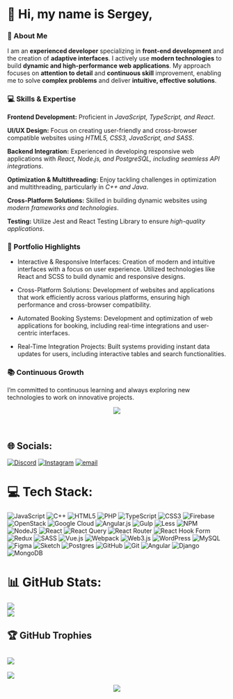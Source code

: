 # 👋 Hi, my name is Sergey,<br>
### 🚀 About Me
I am an **experienced developer** specializing in **front-end development** and the creation of **adaptive interfaces**. I actively use **modern technologies** to build **dynamic and high-performance web applications**. My approach focuses on **attention to detail** and **continuous skill** improvement, enabling me to solve **complex problems** and deliver **intuitive, effective solutions**.

### 💻 Skills & Expertise
**Frontend Development:** Proficient in _JavaScript, TypeScript, and React_.

**UI/UX Design:** Focus on creating user-friendly and cross-browser compatible websites using _HTML5, CSS3, JavaScript, and SASS_.

**Backend Integration:** Experienced in developing responsive web applications with _React, Node.js, and PostgreSQL, including seamless API integrations_.

**Optimization & Multithreading:** Enjoy tackling challenges in optimization and multithreading, particularly in _C++ and Java_.

**Cross-Platform Solutions:** Skilled in building dynamic websites using _modern frameworks and technologies_.

**Testing:** Utilize Jest and React Testing Library to ensure _high-quality applications_.

### 🌟 Portfolio Highlights

+ Interactive & Responsive Interfaces: Creation of modern and intuitive interfaces with a focus on user experience. Utilized technologies like React and SCSS to build dynamic and responsive designs.

+ Cross-Platform Solutions: Development of websites and applications that work efficiently across various platforms, ensuring high performance and cross-browser compatibility.

+ Automated Booking Systems: Development and optimization of web applications for booking, including real-time integrations and user-centric interfaces.

+ Real-Time Integration Projects: Built systems providing instant data updates for users, including interactive tables and search functionalities.

### 📚 Continuous Growth
I’m committed to continuous learning and always exploring new technologies to work on innovative projects.

<p align="center">
  <img src="https://media3.giphy.com/media/v1.Y2lkPTc5MGI3NjExdDU5NGE3Y2RqbWp6ZG9kczR0ZnN3ZjdnZXJ1NWpoMG1xanl4NnMwbSZlcD12MV9pbnRlcm5hbF9naWZfYnlfaWQmY3Q9Zw/tJDz8mPYyUJZ1Pg9fA/giphy.gif" />
</p><br>


## 🌐 Socials:
[![Discord](https://img.shields.io/badge/Discord-%237289DA.svg?logo=discord&logoColor=white)](https://discord.gg/.sabilin) [![Instagram](https://img.shields.io/badge/Instagram-%23E4405F.svg?logo=Instagram&logoColor=white)](https://instagram.com/@fajllovt42) [![email](https://img.shields.io/badge/Email-D14836?logo=gmail&logoColor=white)](mailto:serjjinius@gmail.com) 

# 💻 Tech Stack:
![JavaScript](https://img.shields.io/badge/javascript-%23323330.svg?style=for-the-badge&logo=javascript&logoColor=%23F7DF1E) ![C++](https://img.shields.io/badge/c++-%2300599C.svg?style=for-the-badge&logo=c%2B%2B&logoColor=white) ![HTML5](https://img.shields.io/badge/html5-%23E34F26.svg?style=for-the-badge&logo=html5&logoColor=white) ![PHP](https://img.shields.io/badge/php-%23777BB4.svg?style=for-the-badge&logo=php&logoColor=white) ![TypeScript](https://img.shields.io/badge/typescript-%23007ACC.svg?style=for-the-badge&logo=typescript&logoColor=white) ![CSS3](https://img.shields.io/badge/css3-%231572B6.svg?style=for-the-badge&logo=css3&logoColor=white) ![Firebase](https://img.shields.io/badge/firebase-%23039BE5.svg?style=for-the-badge&logo=firebase) ![OpenStack](https://img.shields.io/badge/Openstack-%23f01742.svg?style=for-the-badge&logo=openstack&logoColor=white) ![Google Cloud](https://img.shields.io/badge/GoogleCloud-%234285F4.svg?style=for-the-badge&logo=google-cloud&logoColor=white) ![Angular.js](https://img.shields.io/badge/angular.js-%23E23237.svg?style=for-the-badge&logo=angularjs&logoColor=white) ![Gulp](https://img.shields.io/badge/GULP-%23CF4647.svg?style=for-the-badge&logo=gulp&logoColor=white) ![Less](https://img.shields.io/badge/less-2B4C80?style=for-the-badge&logo=less&logoColor=white) ![NPM](https://img.shields.io/badge/NPM-%23CB3837.svg?style=for-the-badge&logo=npm&logoColor=white) ![NodeJS](https://img.shields.io/badge/node.js-6DA55F?style=for-the-badge&logo=node.js&logoColor=white) ![React](https://img.shields.io/badge/react-%2320232a.svg?style=for-the-badge&logo=react&logoColor=%2361DAFB) ![React Query](https://img.shields.io/badge/-React%20Query-FF4154?style=for-the-badge&logo=react%20query&logoColor=white) ![React Router](https://img.shields.io/badge/React_Router-CA4245?style=for-the-badge&logo=react-router&logoColor=white) ![React Hook Form](https://img.shields.io/badge/React%20Hook%20Form-%23EC5990.svg?style=for-the-badge&logo=reacthookform&logoColor=white) ![Redux](https://img.shields.io/badge/redux-%23593d88.svg?style=for-the-badge&logo=redux&logoColor=white) ![SASS](https://img.shields.io/badge/SASS-hotpink.svg?style=for-the-badge&logo=SASS&logoColor=white) ![Vue.js](https://img.shields.io/badge/vue.js-%2335495e.svg?style=for-the-badge&logo=vuedotjs&logoColor=%234FC08D) ![Webpack](https://img.shields.io/badge/webpack-%238DD6F9.svg?style=for-the-badge&logo=webpack&logoColor=black) ![Web3.js](https://img.shields.io/badge/web3.js-F16822?style=for-the-badge&logo=web3.js&logoColor=white) ![WordPress](https://img.shields.io/badge/WordPress-%23117AC9.svg?style=for-the-badge&logo=WordPress&logoColor=white) ![MySQL](https://img.shields.io/badge/mysql-4479A1.svg?style=for-the-badge&logo=mysql&logoColor=white) ![Figma](https://img.shields.io/badge/figma-%23F24E1E.svg?style=for-the-badge&logo=figma&logoColor=white) ![Sketch](https://img.shields.io/badge/Sketch-FFB387?style=for-the-badge&logo=sketch&logoColor=black) ![Postgres](https://img.shields.io/badge/postgres-%23316192.svg?style=for-the-badge&logo=postgresql&logoColor=white) ![GitHub](https://img.shields.io/badge/github-%23121011.svg?style=for-the-badge&logo=github&logoColor=white) ![Git](https://img.shields.io/badge/git-%23F05033.svg?style=for-the-badge&logo=git&logoColor=white) ![Angular](https://img.shields.io/badge/angular-%23DD0031.svg?style=for-the-badge&logo=angular&logoColor=white) ![Django](https://img.shields.io/badge/django-%23092E20.svg?style=for-the-badge&logo=django&logoColor=white) ![MongoDB](https://img.shields.io/badge/MongoDB-%234ea94b.svg?style=for-the-badge&logo=mongodb&logoColor=white)

# 📊 GitHub Stats:
![](https://github-readme-streak-stats.herokuapp.com/?user=Figrac0&theme=aura&hide_border=false)<br/>
![](https://github-readme-stats.vercel.app/api/top-langs/?username=Figrac0&theme=aura&hide_border=false&include_all_commits=false&count_private=false&layout=compact)

## 🏆 GitHub Trophies
![](https://github-profile-trophy.vercel.app/?username=Figrac0&theme=gruvbox&no-frame=false&no-bg=false&margin-w=4)
---
[![](https://visitcount.itsvg.in/api?id=Figrac0&icon=3&color=10)](https://visitcount.itsvg.in)

<!-- Proudly created with GPRM ( https://gprm.itsvg.in ) -->
<p align="center">
  <img src="https://media4.giphy.com/media/v1.Y2lkPTc5MGI3NjExOWxqM3JocnBxMHl5Y3V5ZWFxZ2JldWdvZ2s0aGViZ3ZtbWExdnhmMyZlcD12MV9pbnRlcm5hbF9naWZfYnlfaWQmY3Q9Zw/WE59KFXbaf6tsAn2zW/giphy.gif" />
</p>
